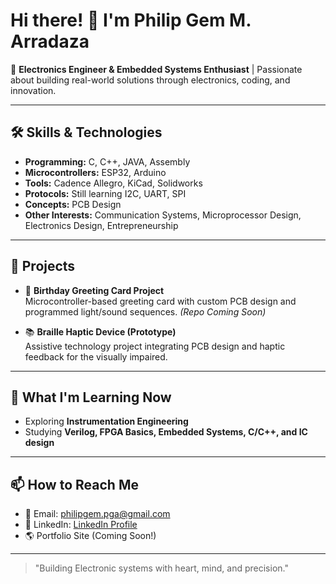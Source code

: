# Hi there! 👋 I'm Philip Gem M. Arradaza

🎯 **Electronics Engineer & Embedded Systems Enthusiast** | Passionate about building real-world solutions through electronics, coding, and innovation.

---

## 🛠️ Skills & Technologies

- **Programming:** C, C++, JAVA, Assembly
- **Microcontrollers:**  ESP32, Arduino
- **Tools:** Cadence Allegro, KiCad, Solidworks
- **Protocols:** Still learning I2C, UART, SPI
- **Concepts:** PCB Design
- **Other Interests:** Communication Systems, Microprocessor Design, Electronics Design, Entrepreneurship

---

## 🚀 Projects

- 🎂 **Birthday Greeting Card Project**  
  Microcontroller-based greeting card with custom PCB design and programmed light/sound sequences. *(Repo Coming Soon)*

- 📚 **Braille Haptic Device (Prototype)**  
  Assistive technology project integrating PCB design and haptic feedback for the visually impaired.

---

## 📖 What I'm Learning Now
 
- Exploring **Instrumentation Engineering**  
- Studying **Verilog, FPGA Basics, Embedded Systems, C/C++, and IC design**

---

## 📫 How to Reach Me

- 📩 Email: philipgem.pga@gmail.com  
- 💼 LinkedIn: [LinkedIn Profile]([https://www.linkedin.com/in/yourlinkedin/](https://www.linkedin.com/in/philip-gem-arradaza-b8a299269/))  
- 🌎 Portfolio Site (Coming Soon!)

---

> "Building Electronic systems with heart, mind, and precision."

